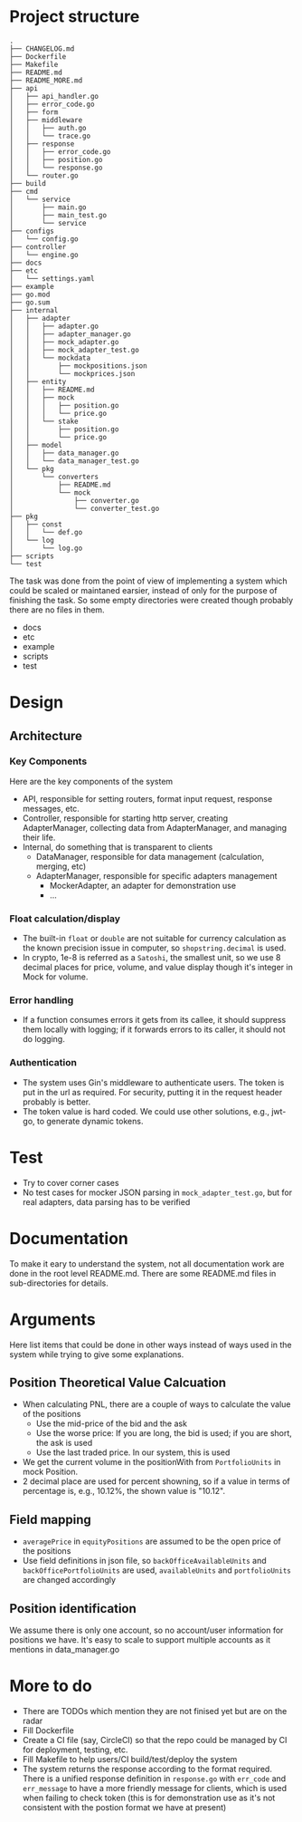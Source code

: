# Project structure
```
.
├── CHANGELOG.md
├── Dockerfile
├── Makefile
├── README.md
├── README_MORE.md
├── api
│   ├── api_handler.go
│   ├── error_code.go
│   ├── form
│   ├── middleware
│   │   ├── auth.go
│   │   └── trace.go
│   ├── response
│   │   ├── error_code.go
│   │   ├── position.go
│   │   └── response.go
│   └── router.go
├── build
├── cmd
│   └── service
│       ├── main.go
│       ├── main_test.go
│       └── service
├── configs
│   └── config.go
├── controller
│   └── engine.go
├── docs
├── etc
│   └── settings.yaml
├── example
├── go.mod
├── go.sum
├── internal
│   ├── adapter
│   │   ├── adapter.go
│   │   ├── adapter_manager.go
│   │   ├── mock_adapter.go
│   │   ├── mock_adapter_test.go
│   │   └── mockdata
│   │       ├── mockpositions.json
│   │       └── mockprices.json
│   ├── entity
│   │   ├── README.md
│   │   ├── mock
│   │   │   ├── position.go
│   │   │   └── price.go
│   │   └── stake
│   │       ├── position.go
│   │       └── price.go
│   ├── model
│   │   ├── data_manager.go
│   │   └── data_manager_test.go
│   └── pkg
│       └── converters
│           ├── README.md
│           └── mock
│               ├── converter.go
│               └── converter_test.go
├── pkg
│   ├── const
│   │   └── def.go
│   └── log
│       └── log.go
├── scripts
└── test
```

The task was done from the point of view of implementing a system which could be scaled or maintaned earsier, instead of only for the purpose of finishing the task. So some empty directories were created though probably there are no files in them.
  - docs
  - etc
  - example
  - scripts
  - test

# Design
## Architecture
### Key Components
Here are the key components of the system
- API, responsible for setting routers, format input request, response messages, etc.
- Controller, responsible for starting http server, creating AdapterManager, collecting data from AdapterManager, and managing their life.
- Internal, do something that is transparent to clients
    - DataManager, responsible for data management (calculation, merging, etc)
    - AdapterManager, responsible for specific adapters management
        - MockerAdapter, an adapter for demonstration use
       - ...
### Float calculation/display
- The built-in `float` or `double` are not suitable for currency calculation as the known precision issue in computer, so `shopstring.decimal` is used.
- In crypto, 1e-8 is referred as a `Satoshi`, the smallest unit, so we use 8 decimal places for price, volume, and value display though it's integer in Mock for volume.

### Error handling
- If a function consumes errors it gets from its callee, it should suppress them locally with logging; if it forwards errors to its caller, it should not do logging.

### Authentication
- The system uses Gin's middleware to authenticate users. The token is put in the url as required. For security, putting it in the request header probably is better.
- The token value is hard coded. We could use other solutions, e.g., jwt-go, to generate dynamic tokens.

# Test
 - Try to cover corner cases
 - No test cases for mocker JSON parsing in `mock_adapter_test.go`, but for real adapters, data parsing has to be verified

# Documentation
 To make it eary to understand the system, not all documentation work are done in the root level README.md. There are some README.md files in sub-directories for details.

# Arguments
Here list items that could be done in other ways instead of ways used in the system while trying to give some explanations.
## Position Theoretical Value Calcuation
- When calculating PNL, there are a couple of ways to calculate the value of the positions
    - Use the mid-price of the bid and the ask
    - Use the worse price: If you are long, the bid is used; if you are short, the ask is used
    - Use the last traded price. In our system, this is used
- We get the current volume in the positionWith from `PortfolioUnits` in mock Position.
- 2 decimal place are used for percent showning, so if a value in terms of percentage is, e.g., 10.12%, the shown value is "10.12".
## Field mapping
- `averagePrice` in `equityPositions` are assumed to be the open price of the positions
- Use field definitions in json file, so `backOfficeAvailableUnits` and `backOfficePortfolioUnits` are used, `availableUnits` and `portfolioUnits` are changed accordingly
## Position identification
We assume there is only one account, so no account/user information for positions we have. It's easy to scale to support multiple accounts as it mentions in data_manager.go

# More to do
- There are TODOs which mention they are not finised yet but are on the radar
- Fill Dockerfile
- Create a CI file (say, CircleCI) so that the repo could be managed by CI for deployment, testing, etc.
- Fill Makefile to help users/CI build/test/deploy the system
- The system returns the response according to the format required. There is a unified response definition in `response.go` with `err_code` and `err_message` to have a more friendly message for clients, which is used when failing to check token (this is for demonstration use as it's not consistent with the postion format we have at present)